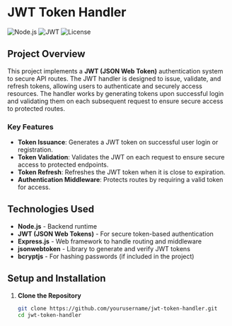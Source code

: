 # JWT Token Handler

![Node.js](https://img.shields.io/badge/Node.js-v16.x-green) ![JWT](https://img.shields.io/badge/JWT-Authentication-blue) ![License](https://img.shields.io/badge/license-MIT-green)

## Project Overview

This project implements a **JWT (JSON Web Token)** authentication system to secure API routes. The JWT handler is designed to issue, validate, and refresh tokens, allowing users to authenticate and securely access resources. The handler works by generating tokens upon successful login and validating them on each subsequent request to ensure secure access to protected routes.

### Key Features
- **Token Issuance**: Generates a JWT token on successful user login or registration.
- **Token Validation**: Validates the JWT on each request to ensure secure access to protected endpoints.
- **Token Refresh**: Refreshes the JWT token when it is close to expiration.
- **Authentication Middleware**: Protects routes by requiring a valid token for access.

## Technologies Used

- **Node.js** - Backend runtime
- **JWT (JSON Web Tokens)** - For secure token-based authentication
- **Express.js** - Web framework to handle routing and middleware
- **jsonwebtoken** - Library to generate and verify JWT tokens
- **bcryptjs** - For hashing passwords (if included in the project)

## Setup and Installation

1. **Clone the Repository**
   ```bash
   git clone https://github.com/yourusername/jwt-token-handler.git
   cd jwt-token-handler

